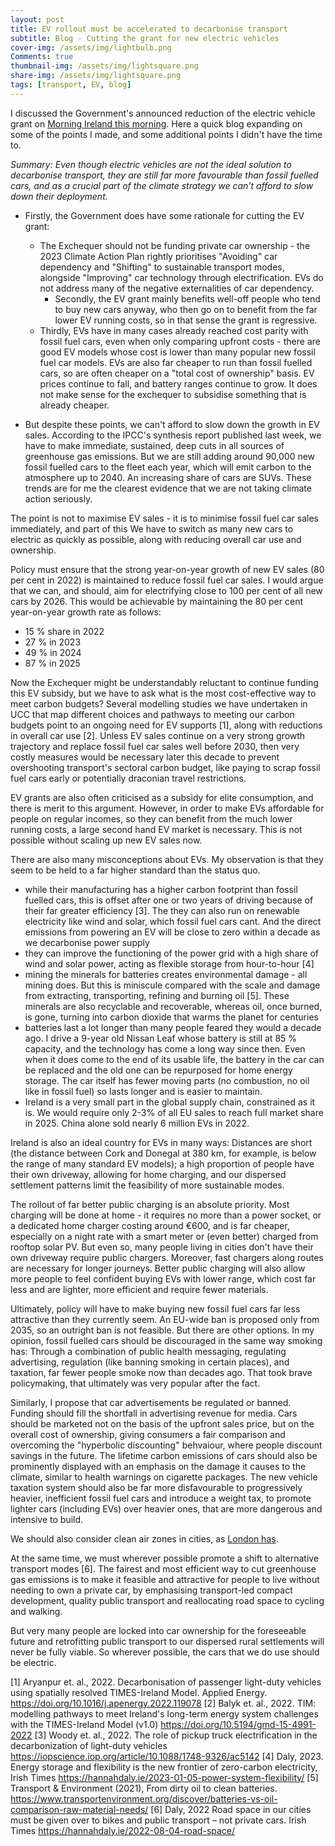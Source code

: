 ```yaml
---
layout: post
title: EV rollout must be accelerated to decarbonise transport
subtitle: Blog - Cutting the grant for new electric vehicles
cover-img: /assets/img/lightbulb.png
Comments: true
thumbnail-img: /assets/img/lightsquare.png
share-img: /assets/img/lightsquare.png
tags: [transport, EV, blog]
---
```


I discussed the Government's announced reduction of the electric vehicle grant on [Morning Ireland this morning](https://www.rte.ie/radio/radio1/clips/22229074/). Here a quick blog expanding on some of the points I made, and some additional points I didn't have the time to.  

*Summary: Even though electric vehicles are not the ideal solution to decarbonise transport, they are still far more favourable than fossil fuelled cars, and as a crucial part of the climate strategy we can't afford to slow down their deployment.*

- Firstly, the Government does have some rationale for cutting the EV grant:
  * The Exchequer should not be funding private car ownership - the 2023 Climate Action Plan rightly prioritises "Avoiding" car dependency and "Shifting" to sustainable transport modes, alongside "Improving" car technology through electrification. EVs do not address many of the negative externalities of car dependency.
	* Secondly, the EV grant mainly benefits well-off people who tend to buy new cars anyway, who then go on to benefit from the far lower EV running costs, so in that sense the grant is regressive.
  * Thirdly, EVs have in many cases already reached cost parity with fossil fuel cars, even when only comparing upfront costs - there are good EV models whose cost is lower than many popular new fossil fuel car models. EVs are also far cheaper to run than fossil fuelled cars, so are often cheaper on a "total cost of ownership" basis. EV prices continue to fall, and battery ranges continue to grow. It does not make sense for the exchequer to subsidise something that is already cheaper.

- But despite these points,  we can't afford to slow down the growth in EV sales. According to the IPCC's synthesis report published last week, we have to make immediate, sustained, deep cuts in all sources of greenhouse gas emissions. But we are still adding around 90,000 new fossil fuelled cars to the fleet each year, which will emit carbon to the atmosphere up to 2040. An increasing share of cars are SUVs. These trends are for me the clearest evidence that we are not taking climate action seriously.

The point is not to maximise EV sales - it is to minimise fossil fuel car sales immediately, and part of this  We have to switch as many new cars to electric as quickly as possible, along with reducing overall car use and ownership.

Policy must ensure that the strong year-on-year growth of new EV sales (80 per cent in 2022) is maintained to reduce fossil fuel car sales. I would argue that we can, and should, aim for electrifying close to 100 per cent of all new cars by 2026. This would be achievable by maintaining the 80 per cent year-on-year growth rate as follows:
  * 15 % share in 2022
  * 27 % in 2023
  * 49 % in 2024
  * 87 % in 2025

Now the Exchequer might be understandably reluctant to continue funding this EV subsidy, but we have to ask what is the most cost-effective way to meet carbon budgets? Several modelling studies we have undertaken in UCC that map different choices and pathways to meeting our carbon budgets point to an ongoing need for EV supports [1], along with reductions in overall car use [2]. Unless EV sales continue on a very strong growth trajectory and replace fossil fuel car sales well before 2030, then very costly measures would be necessary later this decade to prevent overshooting transport's sectoral carbon budget, like paying to scrap fossil fuel cars early or potentially draconian travel restrictions.

EV grants are also often criticised as a subsidy for elite consumption, and there is merit to this argument. However, in order to make EVs affordable for people on regular incomes, so they can benefit from the much lower running costs, a large second hand EV market is necessary. This is not possible without scaling up new EV sales now.

There are also many misconceptions about EVs. My observation is that they seem to be held to a far higher standard than the status quo.

- while their manufacturing has a higher carbon footprint than fossil fuelled cars, this is offset after one or two years of driving because of their far greater efficiency [3]. The they can also run on renewable electricity like wind and solar, which fossil fuel cars cant. And the direct emissions from powering an EV will be close to zero within a decade as we decarbonise power supply
- they can improve the functioning of the power grid with a high share of wind and solar power, acting as flexible storage from hour-to-hour [4]
- mining the minerals for batteries creates environmental damage - all mining does. But this is miniscule compared with the scale and damage from extracting, transporting, refining and burning oil [5]. These minerals are also recyclable and recoverable, whereas oil, once burned, is gone, turning into carbon dioxide that warms the planet for centuries
- batteries last a lot longer than many people feared they would a decade ago. I drive a 9-year old Nissan Leaf whose battery is still at 85 % capacity, and the technology has come a long way since then. Even when it does come to the end of its usable life, the battery in the car can be replaced and the old one can be repurposed for home energy storage. The car itself has fewer moving parts (no combustion, no oil like in fossil fuel) so lasts longer and is easier to maintain.
- Ireland is a very small part in the global supply chain, constrained as it is. We would require only 2-3% of all EU sales to reach full market share in 2025. China alone sold nearly 6 million EVs in 2022.

Ireland is also an ideal country for EVs in many ways: Distances are short (the distance between Cork and Donegal at 380 km, for example, is below the range of many standard EV models); a high proportion of people have their own driveway, allowing for home charging, and our dispersed settlement patterns limit the feasibility of more sustainable modes.

The rollout of far better public charging is an absolute priority. Most charging will be done at home - it requires no more than a power socket, or a dedicated home charger costing around €600, and is far cheaper, especially on a night rate with a smart meter or (even better) charged from rooftop solar PV. But even so, many people living in cities don't have their own driveway require public chargers. Moreover, fast chargers along routes are necessary for longer journeys. Better public charging will also allow more people to feel confident buying EVs with lower range, which cost far less and are lighter, more efficient and require fewer materials.

Ultimately, policy will have to make buying new fossil fuel cars far less attractive than they currently seem. An EU-wide ban is proposed only from 2035, so an outright ban is not feasible. But there are other options. In my opinion, fossil fuelled cars should be discouraged in the same way smoking has: Through a combination of public health messaging, regulating advertising, regulation (like banning smoking in certain places), and taxation, far fewer people smoke now than decades ago. That took brave policymaking, that ultimately was very popular after the fact.

Similarly, I propose that car advertisements be regulated or banned. Funding should fill the shortfall in advertising revenue for media. Cars should be marketed not on the basis of the upfront sales price, but on the overall cost of ownership, giving consumers a fair comparison and overcoming the "hyperbolic discounting" behvaiour, where people discount savings in the future. The lifetime carbon emissions of cars should also be prominently displayed with an emphasis on the damage it causes to the climate, similar to health warnings on cigarette packages. The new vehicle taxation system should also be far more disfavourable to progressively heavier, inefficient fossil fuel cars and introduce a weight tax, to promote lighter cars (including EVs) over heavier ones, that are more dangerous and intensive to build.

We should also consider clean air zones in cities, as [London has](https://www.london.gov.uk/programmes-strategies/environment-and-climate-change/pollution-and-air-quality/ultra-low-emission-zone-ulez-london).

At the same time, we must wherever possible promote a shift to alternative transport modes [6]. The fairest and most efficient way to cut greenhouse gas emissions is to make it feasible and attractive for people to live without needing to own a private car, by emphasising transport-led compact development, quality public transport and reallocating road space to cycling and walking.

But very many people are locked into car ownership for the foreseeable future and retrofitting public transport to our dispersed rural settlements will never be fully viable. So wherever possible, the cars that we do use should be electric.


[1] Aryanpur et. al., 2022. Decarbonisation of passenger light-duty vehicles using spatially resolved TIMES-Ireland Model. Applied Energy. https://doi.org/10.1016/j.apenergy.2022.119078
[2] Balyk et. al., 2022. TIM: modelling pathways to meet Ireland's long-term energy system challenges with the TIMES-Ireland Model (v1.0) https://doi.org/10.5194/gmd-15-4991-2022
[3] Woody et. al., 2022. The role of pickup truck electrification in the decarbonization of light-duty vehicles https://iopscience.iop.org/article/10.1088/1748-9326/ac5142
[4] Daly, 2023. Energy storage and flexibility is the new frontier of zero-carbon electricity, Irish Times https://hannahdaly.ie/2023-01-05-power-system-flexibility/
[5] Transport & Environment (2021), From dirty oil to clean batteries. https://www.transportenvironment.org/discover/batteries-vs-oil-comparison-raw-material-needs/
[6] Daly, 2022 Road space in our cities must be given over to bikes and public transport – not private cars. Irish Times https://hannahdaly.ie/2022-08-04-road-space/
